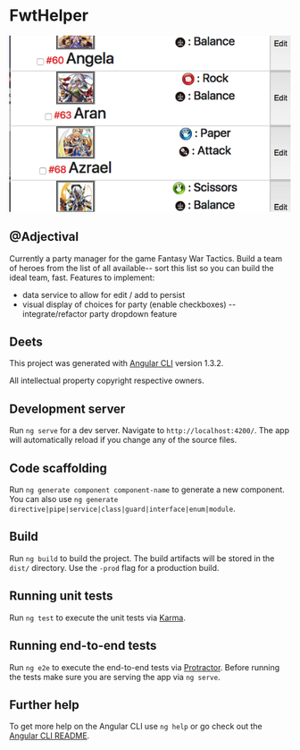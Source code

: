 # FwtHelper
![screenshot](src/assets/sshot.png)
## @Adjectival

Currently a party manager for the game Fantasy War Tactics. Build a team of heroes from the list of all available-- sort this list so you can build the ideal team, fast.
Features to implement:
 - data service to allow for edit / add to persist
 - visual display of choices for party (enable checkboxes)
 -- integrate/refactor party dropdown feature


## Deets

This project was generated with [Angular CLI](https://github.com/angular/angular-cli) version 1.3.2.

All intellectual property copyright respective owners.

## Development server

Run `ng serve` for a dev server. Navigate to `http://localhost:4200/`. The app will automatically reload if you change any of the source files.

## Code scaffolding

Run `ng generate component component-name` to generate a new component. You can also use `ng generate directive|pipe|service|class|guard|interface|enum|module`.

## Build

Run `ng build` to build the project. The build artifacts will be stored in the `dist/` directory. Use the `-prod` flag for a production build.

## Running unit tests

Run `ng test` to execute the unit tests via [Karma](https://karma-runner.github.io).

## Running end-to-end tests

Run `ng e2e` to execute the end-to-end tests via [Protractor](http://www.protractortest.org/).
Before running the tests make sure you are serving the app via `ng serve`.

## Further help

To get more help on the Angular CLI use `ng help` or go check out the [Angular CLI README](https://github.com/angular/angular-cli/blob/master/README.md).
